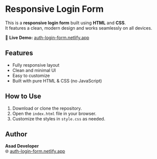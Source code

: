 # Responsive Login Form

This is a **responsive login form** built using **HTML** and **CSS**.  
It features a clean, modern design and works seamlessly on all devices.

🔗 **Live Demo:** [auth-login-form.netlify.app](https://auth-login-form.netlify.app/)

## Features

- Fully responsive layout
- Clean and minimal UI
- Easy to customize
- Built with pure HTML & CSS (no JavaScript)

## How to Use

1. Download or clone the repository.
2. Open the `index.html` file in your browser.
3. Customize the styles in `style.css` as needed.

## Author

**Asad Developer**  
🌐 [auth-login-form.netlify.app](https://auth-login-form.netlify.app/)

